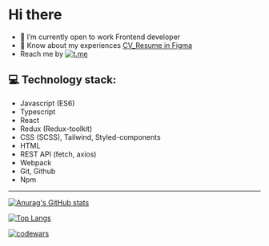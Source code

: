 #  Hi there
 - 🌱 I’m currently open to work Frontend developer
 - :page_facing_up: Know about my experiences [CV_Resume in Figma](https://www.figma.com/file/XSUq2UfTn3ECIguBTezRPo/%D0%95%D0%B3%D0%BE%D1%80-CV%2FResume-(Copy)?type=design&node-id=3-354&t=xHOeeo7BgbL6WcIG-0)
 - Reach me by [![t.me](https://img.shields.io/badge/Telegram-2CA5E0?style=for-the-badge&logo=telegram&logoColor=white)](https://t.me/mougra)
## 💻 Technology stack:
- Javascript (ES6)
- Typescript
- React
- Redux (Redux-toolkit)
- CSS (SCSS), Tailwind, Styled-components
- HTML
- REST API (fetch, axios) 
- Webpack
- Git, Github
- Npm
***
[![Anurag's GitHub stats](https://github-readme-stats.vercel.app/api?username=mougra)](https://github.com/mougra/github-readme-stats)

[![Top Langs](https://github-readme-stats.vercel.app/api/top-langs/?username=mougra&layout=compact)](https://github.com/mougra/github-readme-stats)

[![codewars](https://www.codewars.com/users/mougra/badges/large)](https://www.codewars.com/users/mougra)
<!--
**mougra/mougra** is a ✨ _special_ ✨ repository because its `README.md` (this file) appears on your GitHub profile.

Here are some ideas to get you started:

- 🔭 I’m currently working on ...
- 🌱 I’m currently learning ...
- 👯 I’m looking to collaborate on ...
- 🤔 I’m looking for help with ...
- 💬 Ask me about ...
- 📫 How to reach me: ...
- 😄 Pronouns: ...
- ⚡ Fun fact: ...
-->
